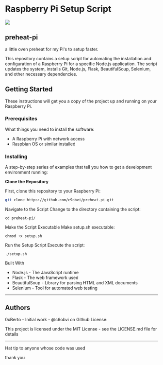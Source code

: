 # Raspberry Pi Setup Script
![](https://maeebnvejslkonktbeha.supabase.co/storage/v1/object/public/cdn/IMG_1227.webpcdn/IMG_1227.webp)

## preheat-pi
a little oven preheat for my Pi's to setup faster. 

This repository contains a setup script for automating the installation and configuration of a Raspberry Pi for a specific Node.js application. The script updates the system, installs Git, Node.js, Flask, BeautifulSoup, Selenium, and other necessary dependencies.

## Getting Started

These instructions will get you a copy of the project up and running on your Raspberry Pi.

### Prerequisites

What things you need to install the software:

- A Raspberry Pi with network access
- Raspbian OS or similar installed

### Installing

A step-by-step series of examples that tell you how to get a development environment running:

**Clone the Repository**

   First, clone this repository to your Raspberry Pi:

   ```bash
   git clone https://github.com/c9obvi/preheat-pi.git
   ```
Navigate to the Script
Change to the directory containing the script:
```
cd preheat-pi/

```
Make the Script Executable
Make setup.sh executable:
```
chmod +x setup.sh

```

Run the Setup Script
Execute the script:

```
./setup.sh

```

Built With

- Node.js - The JavaScript runtime
- Flask - The web framework used
- BeautifulSoup - Library for parsing HTML and XML documents
- Selenium - Tool for automated web testing
---
Authors
---
0xBerto - Initial work - @c9obvi on Github
License:

This project is licensed under the MIT License - see the LICENSE.md file for details

---

Hat tip to anyone whose code was used

thank you
